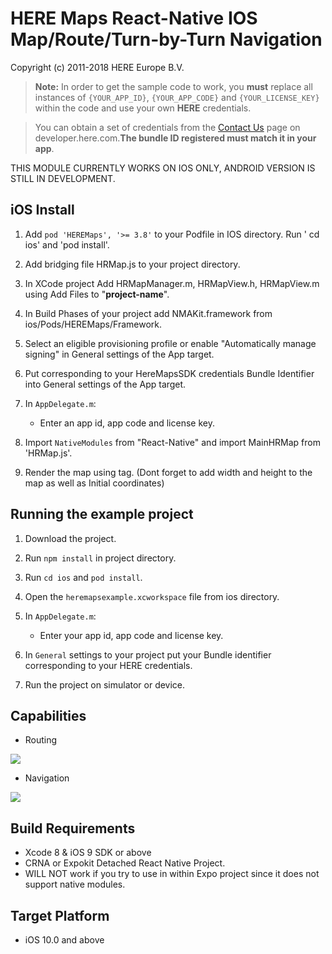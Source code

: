# HERE Maps React-Native IOS Map/Route/Turn-by-Turn Navigation

Copyright (c) 2011-2018 HERE Europe B.V.

> **Note:** In order to get the sample code to work, you **must** replace all instances of `{YOUR_APP_ID}`, `{YOUR_APP_CODE}` and `{YOUR_LICENSE_KEY}` within the code and use your own **HERE** credentials.

> You can obtain a set of credentials from the [Contact Us](https://developer.here.com/contact-us) page on developer.here.com.**The bundle ID registered must match it in your app**.

THIS MODULE CURRENTLY WORKS ON IOS ONLY, ANDROID VERSION IS STILL IN DEVELOPMENT. 

## iOS Install


1. Add `pod 'HEREMaps', '>= 3.8'` to your Podfile in IOS directory. Run ' cd ios' and 'pod install'.

2. Add bridging file HRMap.js to your project directory.

3. In XCode project Add HRMapManager.m, HRMapView.h, HRMapView.m using Add Files to "**project-name**".

4. In Build Phases of your project add NMAKit.framework from ios/Pods/HEREMaps/Framework.

5. Select an eligible provisioning profile or enable "Automatically manage signing" in General settings of the App target.

6. Put corresponding to your HereMapsSDK credentials Bundle Identifier into General settings of the App target.

7. In `AppDelegate.m`:
    - Enter an app id, app code and license key.
    
8. Import `NativeModules` from "React-Native" and import MainHRMap from 'HRMap.js'. 

9. Render the map using <MainHRMap> tag. (Dont forget to add width and height to the map as well as Initial coordinates)
    

## Running the example project

1. Download the project. 

2. Run `npm install` in project directory.

3. Run `cd ios` and `pod install`.

4. Open the `heremapsexample.xcworkspace` file from ios directory. 

5. In `AppDelegate.m`:
    - Enter your app id, app code and license key.
6. In `General` settings to your project put your Bundle identifier corresponding to your HERE credentials.

7. Run the project on simulator or device.

## Capabilities
 * Routing
 
![](https://media.giphy.com/media/bbORXxwGhb7BWTHPF3/giphy.gif)  
 * Navigation
 
![](https://media.giphy.com/media/4TrIodkaHvxts0KY4l/giphy.gif)


## Build Requirements
 
* Xcode 8 & iOS 9 SDK or above
* CRNA or Expokit Detached React Native Project. 
* WILL NOT work if you try to use in within Expo project since it does not support native modules.

## Target Platform
 
* iOS 10.0 and above

